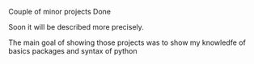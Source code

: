 Couple of minor projects Done  

Soon it will be described more precisely.

The main goal of showing those projects was to show my knowledfe of basics packages and syntax of python 

